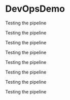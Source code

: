 # DevOpsDemo

Testing the pipeline

Testing the pipeline

Testing the pipeline

Testing the pipeline

Testing the pipeline

Testing the pipeline

Testing the pipeline

Testing the pipeline
